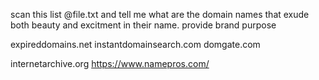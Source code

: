 scan this list @file.txt and tell me what are the domain names that exude both beauty and excitment in their name. provide brand purpose


expireddomains.net
instantdomainsearch.com
domgate.com


internetarchive.org
https://www.namepros.com/


